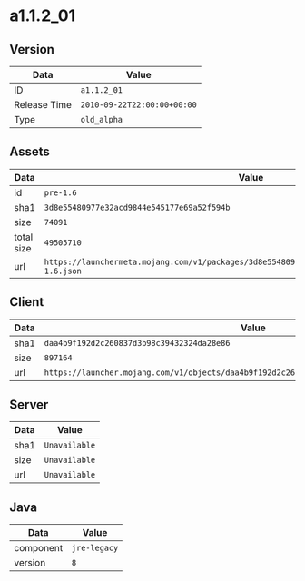 # a1.1.2_01

## Version

|**Data**        | **Value**                 |
|----------------|-------------------------|
| ID   | ```a1.1.2_01```   |
| Release Time   | ```2010-09-22T22:00:00+00:00```   |
| Type   | ```old_alpha```   |

## Assets

|**Data**        | **Value**                 |
|----------------|-------------------------|
| id   | ```pre-1.6```   |
| sha1   | ```3d8e55480977e32acd9844e545177e69a52f594b```   |
| size   | ```74091```   |
| total size  | ```49505710```  |
| url       | ```https://launchermeta.mojang.com/v1/packages/3d8e55480977e32acd9844e545177e69a52f594b/pre-1.6.json``` |

## Client

|**Data**        | **Value**                 |
|----------------|-------------------------|
| sha1   | ```daa4b9f192d2c260837d3b98c39432324da28e86```   |
| size   | ```897164```   |
| url       | ```https://launcher.mojang.com/v1/objects/daa4b9f192d2c260837d3b98c39432324da28e86/client.jar``` |

## Server

|**Data**        | **Value**                 |
|----------------|-------------------------|
| sha1   | ```Unavailable```   |
| size   | ```Unavailable```   |
| url       | ```Unavailable``` |

## Java

|**Data**        | **Value**                 |
|----------------|-------------------------|
| component   | ```jre-legacy```   |
| version   | ```8```   |